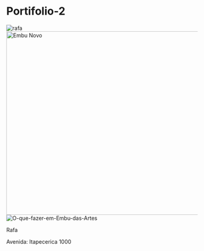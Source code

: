 # Portifolio-2
![rafa](https://github.com/user-attachments/assets/8f9ad878-d888-4f90-9e41-1d625e44ecb1)
<img width="850" height="482" alt="Embu Novo" src="https://github.com/user-attachments/assets/5004edb0-23b2-4c91-99f8-bfc9db884658" />
![O-que-fazer-em-Embu-das-Artes](https://github.com/user-attachments/assets/6b0f4836-8218-4d7f-9653-ea85a05f68f5)

Rafa

Avenida: Itapecerica 1000 
